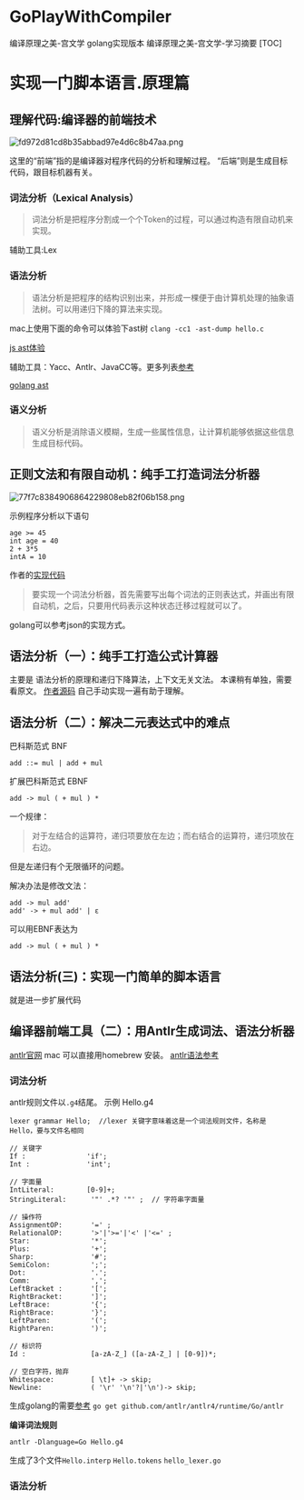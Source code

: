 # GoPlayWithCompiler
编译原理之美-宫文学 golang实现版本
编译原理之美-宫文学-学习摘要
[TOC]
# 实现一门脚本语言.原理篇
## 理解代码:编译器的前端技术
![fd972d81cd8b35abbad97e4d6c8b47aa.png](evernotecid://9FAD049A-8342-475F-9BFD-2B663B1AF63C/appyinxiangcom/2980418/ENResource/p8474)

这里的“前端”指的是编译器对程序代码的分析和理解过程。
“后端”则是生成目标代码，跟目标机器有关。

### 词法分析（Lexical Analysis）
>词法分析是把程序分割成一个个Token的过程，可以通过构造有限自动机来实现。

辅助工具:Lex

### 语法分析
>语法分析是把程序的结构识别出来，并形成一棵便于由计算机处理的抽象语法树。可以用递归下降的算法来实现。

mac上使用下面的命令可以体验下ast树
`clang -cc1 -ast-dump hello.c`

[js ast体验](https://resources.jointjs.com/demos/javascript-ast)

辅助工具：Yacc、Antlr、JavaCC等。更多列表[参考](https://blog.csdn.net/gongwx/article/details/99645305)

[golang ast](https://zupzup.org/go-ast-traversal/)

### 语义分析
>语义分析是消除语义模糊，生成一些属性信息，让计算机能够依据这些信息生成目标代码。

## 正则文法和有限自动机：纯手工打造词法分析器
![77f7c8384906864229808eb82f06b158.png](evernotecid://9FAD049A-8342-475F-9BFD-2B663B1AF63C/appyinxiangcom/2980418/ENResource/p8476)

示例程序分析以下语句
```
age >= 45
int age = 40
2 + 3*5
intA = 10
```

作者的[实现代码](https://github.com/RichardGong/PlayWithCompiler/blob/master/lab/craft/SimpleLexer.java)

>要实现一个词法分析器，首先需要写出每个词法的正则表达式，并画出有限自动机，之后，只要用代码表示这种状态迁移过程就可以了。

golang可以参考json的实现方式。

## 语法分析（一）：纯手工打造公式计算器
主要是 语法分析的原理和递归下降算法，上下文无关文法。
本课稍有单独，需要看原文。
[作者源码](https://github.com/RichardGong/PlayWithCompiler/blob/master/lab/craft/SimpleCalculator.java)
自己手动实现一遍有助于理解。


## 语法分析（二）：解决二元表达式中的难点
巴科斯范式 BNF
```
add ::= mul | add + mul
```

扩展巴科斯范式 EBNF
```
add -> mul ( + mul ) * 
```

一个规律：
>对于左结合的运算符，递归项要放在左边；而右结合的运算符，递归项放在右边。

但是左递归有个无限循环的问题。

解决办法是修改文法：
```
add -> mul add'
add' -> + mul add' | ε
```
可以用EBNF表达为
```
add -> mul ( + mul ) *
```

## 语法分析(三)：实现一门简单的脚本语言
就是进一步扩展代码

## 编译器前端工具（二）：用Antlr生成词法、语法分析器

[antlr官网](https://www.antlr.org/)
mac 可以直接用homebrew 安装。
[antlr语法参考](https://github.com/antlr/grammars-v4)

### 词法分析
antlr规则文件以`.g4`结尾。
示例 Hello.g4
```
lexer grammar Hello;  //lexer 关键字意味着这是一个词法规则文件，名称是 Hello，要与文件名相同

// 关键字
If :               'if';
Int :              'int';

// 字面量
IntLiteral:        [0-9]+;
StringLiteral:      '"' .*? '"' ;  // 字符串字面量

// 操作符
AssignmentOP:       '=' ;    
RelationalOP:       '>'|'>='|'<' |'<=' ;    
Star:               '*';
Plus:               '+';
Sharp:              '#';
SemiColon:          ';';
Dot:                '.';
Comm:               ',';
LeftBracket :       '[';
RightBracket:       ']';
LeftBrace:          '{';
RightBrace:         '}';
LeftParen:          '(';
RightParen:         ')';

// 标识符
Id :                [a-zA-Z_] ([a-zA-Z_] | [0-9])*;

// 空白字符，抛弃
Whitespace:         [ \t]+ -> skip;
Newline:            ( '\r' '\n'?|'\n')-> skip;
```


生成golang的需要[参考](https://github.com/antlr/antlr4/blob/master/doc/go-target.md)
`go get github.com/antlr/antlr4/runtime/Go/antlr`

**编译词法规则**
```
antlr -Dlanguage=Go Hello.g4
```

生成了3个文件`Hello.interp`   `Hello.tokens`  `hello_lexer.go`


### 语法分析